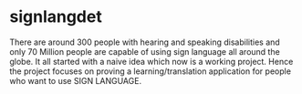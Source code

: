 # signlangdet
There are around 300 people with hearing and speaking disabilities and only 70 Million people are capable of using sign language all around the globe. It all started with a naive idea which now is a working project. Hence the project focuses on proving a learning/translation application for people who want to use SIGN LANGUAGE.
